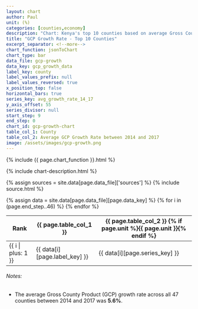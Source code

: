 ```yaml
---
layout: chart
author: Paul
unit: (%)
categories: [counties,economy]
description: "Chart: Kenya's top 10 counties based on average Gross County Product (GCP) growth rates between 2014 and 2017."
title: "GCP Growth Rate - Top 10 Counties"
excerpt_separator: <!--more-->
chart_function: jsonToChart
chart_type: bar
data_file: gcp-growth
data_key: gcp_growth_data
label_key: county
label_values_prefix: null
label_values_reversed: true
x_position_top: false
horizontal_bars: true
series_key: avg_growth_rate_14_17
y_axis_offset: 55
series_divisor: null
start_step: 9
end_step: 0
chart_id: gcp-growth-chart
table_col_1: County
table_col_2: Average GCP Growth Rate between 2014 and 2017
image: /assets/images/gcp-growth.png
---
```


<div class="ct-chart ct-square" id="{{ page.chart_id }}"></div>

{% include {{ page.chart_function }}.html %}

{% include chart-description.html %}

<!--more-->

{% assign sources = site.data[page.data_file]['sources'] %}
{% include source.html %}

<div class="data-table table-responsive">
    {% assign data = site.data[page.data_file][page.data_key] %}
    <table class="table">
        <thead>
            <tr>
                <th scope="col">Rank</th>
                <th scope="col">{{ page.table_col_1 }}</th>
                <th scope="col">{{ page.table_col_2 }} {% if page.unit %}{{ page.unit }}{% endif %}</th>
            </tr>
        </thead>
        <tbody>
            {% for i in (page.end_step..46) %}
                <tr>
                    <td>{{ i | plus: 1 }}</td>
                    <td>{{ data[i][page.label_key] }} </td>
                    <td>{{ data[i][page.series_key] }}</td>
                </tr>
            {% endfor %}
        </tbody>
    </table>
</div>

###### Notes:
* The average Gross County Product (GCP) growth rate across all 47 counties between 2014 and 2017 was **5.6%**.